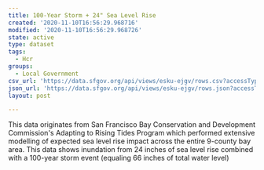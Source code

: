 ```yaml
---
title: 100-Year Storm + 24" Sea Level Rise
created: '2020-11-10T16:56:29.968716'
modified: '2020-11-10T16:56:29.968726'
state: active
type: dataset
tags:
  - Hcr
groups:
  - Local Government
csv_url: 'https://data.sfgov.org/api/views/esku-ejgv/rows.csv?accessType=DOWNLOAD'
json_url: 'https://data.sfgov.org/api/views/esku-ejgv/rows.json?accessType=DOWNLOAD'
layout: post

---
```

This data originates from San Francisco Bay Conservation and Development Commission's Adapting to Rising Tides Program which performed extensive modelling of expected sea level rise impact across the entire 9-county bay area. This data shows inundation from 24 inches of sea level rise combined with a 100-year storm event (equaling 66 inches of total water level)
